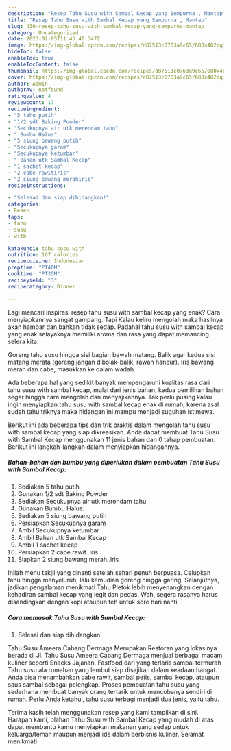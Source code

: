 ```yaml
---
description: "Resep Tahu Susu with Sambal Kecap yang Sempurna , Mantap"
title: "Resep Tahu Susu with Sambal Kecap yang Sempurna , Mantap"
slug: 430-resep-tahu-susu-with-sambal-kecap-yang-sempurna-mantap
category: Uncategorized
date: 2023-02-05T11:45:40.347Z
image: https://img-global.cpcdn.com/recipes/d87513c0763a9c65/680x482cq70/tahu-susu-with-sambal-kecap-foto-resep-utama.jpg
hideToc: false
enableToc: true
enableTocContent: false
thumbnail: https://img-global.cpcdn.com/recipes/d87513c0763a9c65/680x482cq70/tahu-susu-with-sambal-kecap-foto-resep-utama.jpg
cover: https://img-global.cpcdn.com/recipes/d87513c0763a9c65/680x482cq70/tahu-susu-with-sambal-kecap-foto-resep-utama.jpg
author: Admin
authorAv: notfound
ratingvalue: 4
reviewcount: 17
recipeingredient:
- "5 tahu putih"
- "1/2 sdt Baking Powder"
- "Secukupnya air utk merendam tahu"
- " Bumbu Halus"
- "5 siung bawang putih"
- "Secukupnya garam"
- "Secukupnya ketumbar"
- " Bahan utk Sambal Kecap"
- "1 sachet kecap"
- "2 cabe rawitiris"
- "2 siung bawang merahiris"
recipeinstructions:

- "Selesai dan siap dihidangkan!"
categories:
- Resep
tags:
- tahu
- susu
- with

katakunci: tahu susu with 
nutrition: 167 calories
recipecuisine: Indonesian
preptime: "PT40M"
cooktime: "PT35M"
recipeyield: "3"
recipecategory: Dinner

---
```



Lagi mencari inspirasi resep tahu susu with sambal kecap yang enak? Cara menyiapkannya sangat gampang. Tapi Kalau keliru mengolah maka hasilnya akan hambar dan bahkan tidak sedap. Padahal tahu susu with sambal kecap yang enak selayaknya memiliki aroma dan rasa yang dapat memancing selera kita.


Goreng tahu susu hingga sisi bagian bawah matang. Balik agar kedua sisi matang merata (goreng jangan dibolak-balik, rawan hancur). Iris bawang merah dan cabe, masukkan ke dalam wadah.

Ada beberapa hal yang sedikit banyak mempengaruhi kualitas rasa dari tahu susu with sambal kecap, mulai dari jenis bahan, kedua pemilihan bahan segar hingga cara mengolah dan menyajikannya. Tak perlu pusing kalau ingin menyiapkan tahu susu with sambal kecap enak di rumah, karena asal sudah tahu triknya maka hidangan ini mampu menjadi suguhan istimewa.


Berikut ini ada beberapa tips dan trik praktis dalam mengolah tahu susu with sambal kecap yang siap dikreasikan. Anda dapat membuat Tahu Susu with Sambal Kecap menggunakan 11 jenis bahan dan 0 tahap pembuatan. Berikut ini langkah-langkah dalam menyiapkan hidangannya.

<!--inarticleads1-->

##### Bahan-bahan dan bumbu yang diperlukan dalam pembuatan Tahu Susu with Sambal Kecap:

1. Sediakan 5 tahu putih
1. Gunakan 1/2 sdt Baking Powder
1. Sediakan Secukupnya air utk merendam tahu
1. Gunakan  Bumbu Halus:
1. Sediakan 5 siung bawang putih
1. Persiapkan Secukupnya garam
1. Ambil Secukupnya ketumbar
1. Ambil  Bahan utk Sambal Kecap
1. Ambil 1 sachet kecap
1. Persiapkan 2 cabe rawit..iris
1. Siapkan 2 siung bawang merah..iris


Inilah menu takjil yang dinanti setelah sehari penuh berpuasa. Celupkan tahu hingga menyeluruh, lalu kemudian goreng hingga garing. Selanjutnya, jadikan pengalaman menikmati Tahu Pletok lebih menyenangkan dengan kehadiran sambal kecap yang legit dan pedas. Wah, segera rasanya harus disandingkan dengan kopi ataupun teh untuk sore hari nanti. 

<!--inarticleads2-->

##### Cara memasak Tahu Susu with Sambal Kecap:


1. Selesai dan siap dihidangkan!

Tahu Susu Ameera Cabang Dermaga Merupakan Restoran yang lokasinya berada di Jl. Tahu Susu Ameera Cabang Dermaga menjual berbagai macam kuliner seperti Snacks Jajanan, Fastfood dari yang terlaris sampai termurah Tahu susu ala rumahan yang lembut siap disajikan dalam keadaan hangat. Anda bisa menambahkan cabe rawit, sambal petis, sambal kecap, ataupun saus sambal sebagai pelengkap. Proses pembuatan tahu susu yang sederhana membuat banyak orang tertarik untuk mencobanya sendiri di rumah. Perlu Anda ketahui, tahu susu terbagi menjadi dua jenis, yaitu tahu. 

Terima kasih telah menggunakan resep yang kami tampilkan di sini. Harapan kami, olahan Tahu Susu with Sambal Kecap yang mudah di atas dapat membantu kamu menyiapkan makanan yang sedap untuk keluarga/teman maupun menjadi ide dalam berbisnis kuliner. Selamat menikmati
